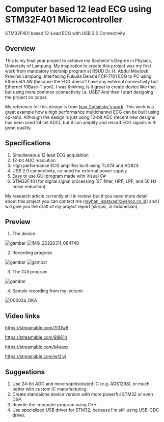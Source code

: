# Computer based 12 lead ECG using STM32F401 Microcontroller
STM32F401 based 12-Lead ECG with USB 2.0 Connectivity

## Overview
This is my final year project to achieve my Bachelor's Degree in Physics, University of Lampung. My inspiration to create this project was my first work from mandatory intership program at RSUD Dr. H. Abdul Moeloek Provinsi Lampung: Interfacing Fukuda Denshi FCP-7101 ECG to PC using Ethernet/LAN (because the ECG doesn't have any external connectivity but Ethernet 10Base-T port). I was thinking, is it great to create device like that but using more common connectivity i.e. USB? And then I start designing the project on paper.

My reference for this design is from [Ivan Dotsinsky's work](http://dx.doi.org/10.1109/51.664031). This work is a great example how a high performance multichannel ECG can be built using op-amp. Although the design is just using 12-bit ADC (recent new designs has been used 24-bit ADC), but it can amplify and record ECG signals with great quality.

## Specifications
1. Simultaneous 12 lead ECG acquisition
2. 12-bit ADC resolution
3. High performance ECG amplifier built using TL074 and AD823
4. USB 2.0 connectivity, no need for external power supply
5. Easy to use GUI program made with Visual C#
6. STM32F401 for digital signal processing (ST filter, HPF, LPF, and 50 Hz noise reduction)

My research article currently still in review, but if you need more detail about this project you can contact me (reyhan_issatyadi@yahoo.co.id) and I will give you the draft of my project report (skripsi, in Indonesian).

## Preview
1. The device

![gambar](https://user-images.githubusercontent.com/57849203/166177218-2b55078a-ece2-4628-bb2a-0d1773bc052f.png)
![IMG_20220311_084740](https://user-images.githubusercontent.com/57849203/166177805-9480be17-2f8c-4be7-84a7-a6f76ba24f98.jpg)

2. Recording progress

![gambar](https://user-images.githubusercontent.com/57849203/166177339-8c101966-e788-4429-8644-dab7d6d76dde.png)
![gambar](https://user-images.githubusercontent.com/57849203/166177497-66c3482e-95d8-4024-8e3a-b7066b92867a.png)

3. The GUI program

![gambar](https://user-images.githubusercontent.com/57849203/166177416-ecef123f-195d-4855-95c6-3bce4bbb7c26.png)

4. Sample recording from my lecturer

![00003a_DKA](https://user-images.githubusercontent.com/57849203/166177441-f1575fb3-7c1f-42ed-8e4f-6090c274f7b0.png)

## Video links
https://streamable.com/7f31w8

https://streamable.com/98i61h

https://streamable.com/k4oaxx

https://streamable.com/wf2lyi

## Suggestions
1. Use 24-bit ADC and more sophisticated IC (e.g. ADS1298), or much better with custom IC manufacturing.
2. Create standalone device version with more powerful STM32 or even DSP.
3. Rewrite the computer program using C++.
4. Use specialized USB driver for STM32, because I'm still using USB-CDC driver.
